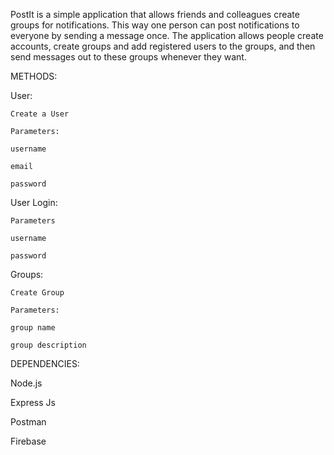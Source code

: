 PostIt is a simple application that allows friends and colleagues create groups for notifications. 
This way one person can post notifications to everyone by sending a message once. The application 
allows people create accounts, create groups and add registered users to the groups, and then send 
messages out to these groups whenever they want.


METHODS:

User:

    Create a User
    
    Parameters:
    
    username
    
    email
    
    password
    

User Login:

    Parameters
    
    username
    
    password
    

Groups:

    Create Group
    
    Parameters:
    
    group name
    
    group description 
    

DEPENDENCIES:

Node.js

Express Js

Postman

Firebase




